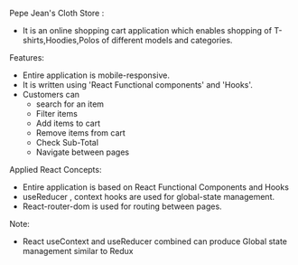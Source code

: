 Pepe Jean's Cloth Store :

-  It is an online shopping cart application which enables shopping of T-shirts,Hoodies,Polos of different models and categories.

Features:

-  Entire application is mobile-responsive.
-  It is written using 'React Functional components' and 'Hooks'.
-  Customers can
   -  search for an item
   -  Filter items
   -  Add items to cart
   -  Remove items from cart
   -  Check Sub-Total
   -  Navigate between pages

Applied React Concepts:

-  Entire application is based on React Functional Components and Hooks
-  useReducer , context hooks are used for global-state management.
-  React-router-dom is used for routing between pages.

Note:
- React useContext and useReducer combined can produce Global state management similar to Redux
